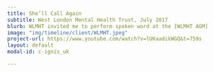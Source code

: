 ```yaml
---
title: She’ll Call Again
subtitle: West London Mental Health Trust, July 2017
blurb: WLMHT invited me to perform spoken word at the [WLMHT AGM]
image: "img/timeline/client/WLMHT.jpeg"
project-url: https://www.youtube.com/watch?v=lUKaadikWGQ&t=759s
layout: default
modal-id: c-ignis_uk

---
```

